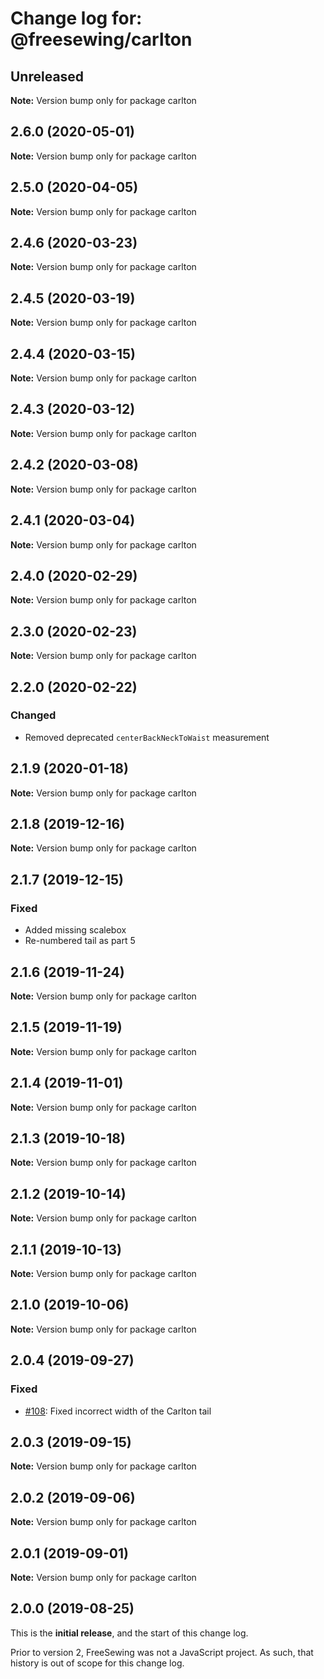 # Change log for: @freesewing/carlton

## Unreleased

**Note:** Version bump only for package carlton

## 2.6.0 (2020-05-01)

**Note:** Version bump only for package carlton

## 2.5.0 (2020-04-05)

**Note:** Version bump only for package carlton

## 2.4.6 (2020-03-23)

**Note:** Version bump only for package carlton

## 2.4.5 (2020-03-19)

**Note:** Version bump only for package carlton

## 2.4.4 (2020-03-15)

**Note:** Version bump only for package carlton

## 2.4.3 (2020-03-12)

**Note:** Version bump only for package carlton

## 2.4.2 (2020-03-08)

**Note:** Version bump only for package carlton

## 2.4.1 (2020-03-04)

**Note:** Version bump only for package carlton

## 2.4.0 (2020-02-29)

**Note:** Version bump only for package carlton

## 2.3.0 (2020-02-23)

**Note:** Version bump only for package carlton

## 2.2.0 (2020-02-22)

### Changed

- Removed deprecated `centerBackNeckToWaist` measurement

## 2.1.9 (2020-01-18)

**Note:** Version bump only for package carlton

## 2.1.8 (2019-12-16)

**Note:** Version bump only for package carlton

## 2.1.7 (2019-12-15)

### Fixed

- Added missing scalebox
- Re-numbered tail as part 5

## 2.1.6 (2019-11-24)

**Note:** Version bump only for package carlton

## 2.1.5 (2019-11-19)

**Note:** Version bump only for package carlton

## 2.1.4 (2019-11-01)

**Note:** Version bump only for package carlton

## 2.1.3 (2019-10-18)

**Note:** Version bump only for package carlton

## 2.1.2 (2019-10-14)

**Note:** Version bump only for package carlton

## 2.1.1 (2019-10-13)

**Note:** Version bump only for package carlton

## 2.1.0 (2019-10-06)

**Note:** Version bump only for package carlton

## 2.0.4 (2019-09-27)

### Fixed

- [#108](https://github.com/freesewing/freesewing/issues/108): Fixed incorrect width of the Carlton tail

## 2.0.3 (2019-09-15)

**Note:** Version bump only for package carlton

## 2.0.2 (2019-09-06)

**Note:** Version bump only for package carlton

## 2.0.1 (2019-09-01)

**Note:** Version bump only for package carlton

## 2.0.0 (2019-08-25)

This is the **initial release**, and the start of this change log.

Prior to version 2, FreeSewing was not a JavaScript project.
As such, that history is out of scope for this change log.
